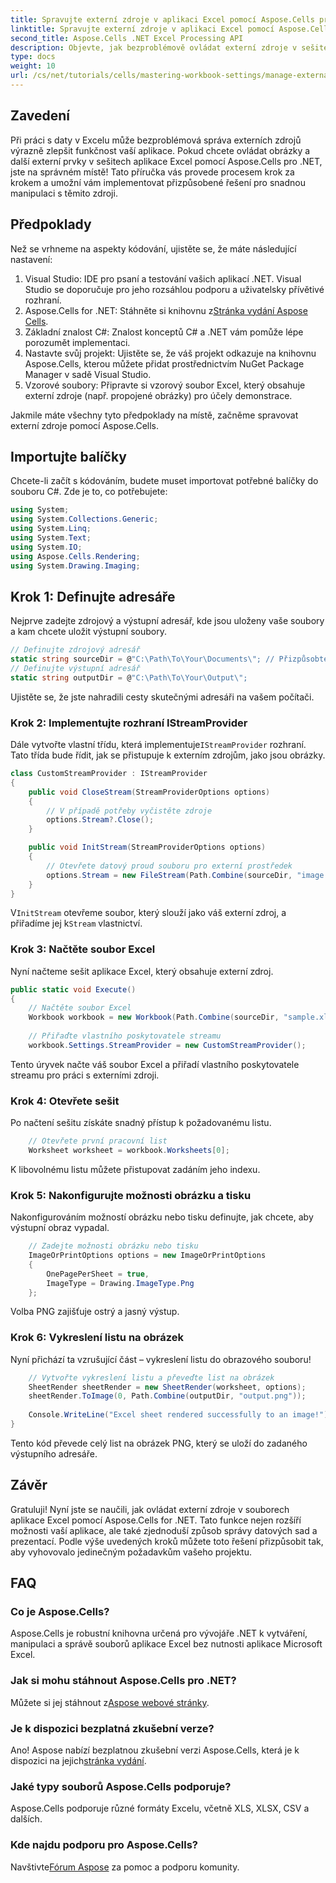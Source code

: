 ```yaml
---
title: Spravujte externí zdroje v aplikaci Excel pomocí Aspose.Cells pro .NET
linktitle: Spravujte externí zdroje v aplikaci Excel pomocí Aspose.Cells pro .NET
second_title: Aspose.Cells .NET Excel Processing API
description: Objevte, jak bezproblémově ovládat externí zdroje v sešitech aplikace Excel pomocí Aspose.Cells for .NET. Tento komplexní průvodce vás provede každým krokem – od implementace vlastního poskytovatele streamu až po vykreslování listů.
type: docs
weight: 10
url: /cs/net/tutorials/cells/mastering-workbook-settings/manage-external-resources-in-excel/
---
```

## Zavedení

Při práci s daty v Excelu může bezproblémová správa externích zdrojů výrazně zlepšit funkčnost vaší aplikace. Pokud chcete ovládat obrázky a další externí prvky v sešitech aplikace Excel pomocí Aspose.Cells pro .NET, jste na správném místě! Tato příručka vás provede procesem krok za krokem a umožní vám implementovat přizpůsobené řešení pro snadnou manipulaci s těmito zdroji.

## Předpoklady

Než se vrhneme na aspekty kódování, ujistěte se, že máte následující nastavení:

1. Visual Studio: IDE pro psaní a testování vašich aplikací .NET. Visual Studio se doporučuje pro jeho rozsáhlou podporu a uživatelsky přívětivé rozhraní.
2.  Aspose.Cells for .NET: Stáhněte si knihovnu z[Stránka vydání Aspose Cells](https://releases.aspose.com/cells/net/).
3. Základní znalost C#: Znalost konceptů C# a .NET vám pomůže lépe porozumět implementaci.
4. Nastavte svůj projekt: Ujistěte se, že váš projekt odkazuje na knihovnu Aspose.Cells, kterou můžete přidat prostřednictvím NuGet Package Manager v sadě Visual Studio.
5. Vzorové soubory: Připravte si vzorový soubor Excel, který obsahuje externí zdroje (např. propojené obrázky) pro účely demonstrace.

Jakmile máte všechny tyto předpoklady na místě, začněme spravovat externí zdroje pomocí Aspose.Cells.

## Importujte balíčky
Chcete-li začít s kódováním, budete muset importovat potřebné balíčky do souboru C#. Zde je to, co potřebujete:
```csharp
using System;
using System.Collections.Generic;
using System.Linq;
using System.Text;
using System.IO;
using Aspose.Cells.Rendering;
using System.Drawing.Imaging;
```

## Krok 1: Definujte adresáře

Nejprve zadejte zdrojový a výstupní adresář, kde jsou uloženy vaše soubory a kam chcete uložit výstupní soubory.

```csharp
// Definujte zdrojový adresář
static string sourceDir = @"C:\Path\To\Your\Documents\"; // Přizpůsobte cestu
// Definujte výstupní adresář
static string outputDir = @"C:\Path\To\Your\Output\";
```

Ujistěte se, že jste nahradili cesty skutečnými adresáři na vašem počítači.

### Krok 2: Implementujte rozhraní IStreamProvider

 Dále vytvořte vlastní třídu, která implementuje`IStreamProvider` rozhraní. Tato třída bude řídit, jak se přistupuje k externím zdrojům, jako jsou obrázky.

```csharp
class CustomStreamProvider : IStreamProvider
{
    public void CloseStream(StreamProviderOptions options)
    {
        // V případě potřeby vyčistěte zdroje
        options.Stream?.Close();
    }

    public void InitStream(StreamProviderOptions options)
    {
        // Otevřete datový proud souboru pro externí prostředek
        options.Stream = new FileStream(Path.Combine(sourceDir, "image.png"), FileMode.Open, FileAccess.Read);
    }
}
```

 V`InitStream` otevřeme soubor, který slouží jako váš externí zdroj, a přiřadíme jej k`Stream` vlastnictví.

### Krok 3: Načtěte soubor Excel

Nyní načteme sešit aplikace Excel, který obsahuje externí zdroj.

```csharp
public static void Execute()
{
    // Načtěte soubor Excel
    Workbook workbook = new Workbook(Path.Combine(sourceDir, "sample.xlsx"));
    
    // Přiřaďte vlastního poskytovatele streamu
    workbook.Settings.StreamProvider = new CustomStreamProvider();
```

Tento úryvek načte váš soubor Excel a přiřadí vlastního poskytovatele streamu pro práci s externími zdroji.

### Krok 4: Otevřete sešit

Po načtení sešitu získáte snadný přístup k požadovanému listu.

```csharp
    // Otevřete první pracovní list
    Worksheet worksheet = workbook.Worksheets[0];
```

K libovolnému listu můžete přistupovat zadáním jeho indexu.

### Krok 5: Nakonfigurujte možnosti obrázku a tisku

Nakonfigurováním možností obrázku nebo tisku definujte, jak chcete, aby výstupní obraz vypadal.

```csharp
    // Zadejte možnosti obrázku nebo tisku
    ImageOrPrintOptions options = new ImageOrPrintOptions
    {
        OnePagePerSheet = true,
        ImageType = Drawing.ImageType.Png
    };
```

Volba PNG zajišťuje ostrý a jasný výstup.

### Krok 6: Vykreslení listu na obrázek

Nyní přichází ta vzrušující část – vykreslení listu do obrazového souboru!

```csharp
    // Vytvořte vykreslení listu a převeďte list na obrázek
    SheetRender sheetRender = new SheetRender(worksheet, options);
    sheetRender.ToImage(0, Path.Combine(outputDir, "output.png"));
    
    Console.WriteLine("Excel sheet rendered successfully to an image!");
}
```

Tento kód převede celý list na obrázek PNG, který se uloží do zadaného výstupního adresáře.

## Závěr

Gratuluji! Nyní jste se naučili, jak ovládat externí zdroje v souborech aplikace Excel pomocí Aspose.Cells for .NET. Tato funkce nejen rozšíří možnosti vaší aplikace, ale také zjednoduší způsob správy datových sad a prezentací. Podle výše uvedených kroků můžete toto řešení přizpůsobit tak, aby vyhovovalo jedinečným požadavkům vašeho projektu.

## FAQ

### Co je Aspose.Cells?
Aspose.Cells je robustní knihovna určená pro vývojáře .NET k vytváření, manipulaci a správě souborů aplikace Excel bez nutnosti aplikace Microsoft Excel.

### Jak si mohu stáhnout Aspose.Cells pro .NET?
 Můžete si jej stáhnout z[Aspose webové stránky](https://releases.aspose.com/cells/net/).

### Je k dispozici bezplatná zkušební verze?
 Ano! Aspose nabízí bezplatnou zkušební verzi Aspose.Cells, která je k dispozici na jejich[stránka vydání](https://releases.aspose.com/cells/net/).

### Jaké typy souborů Aspose.Cells podporuje?
Aspose.Cells podporuje různé formáty Excelu, včetně XLS, XLSX, CSV a dalších.

### Kde najdu podporu pro Aspose.Cells?
 Navštivte[Fórum Aspose](https://forum.aspose.com/c/cells/9) za pomoc a podporu komunity.